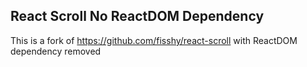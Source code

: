## React Scroll No ReactDOM Dependency

This is a fork of https://github.com/fisshy/react-scroll with ReactDOM dependency removed
